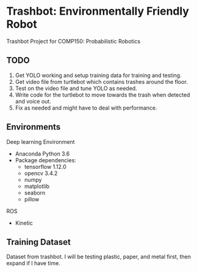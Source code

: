 # Trashbot: Environmentally Friendly Robot
Trashbot Project for COMP150: Probabilistic Robotics

## TODO
1. Get YOLO working and setup training data for training and testing.
2. Get video file from turtlebot which contains trashes around the floor.
3. Test on the video file and tune YOLO as needed.
4. Write code for the turtlebot to move towards the trash when detected and voice out.
5. Fix as needed and might have to deal with performance.

## Environments
Deep learning Environment
  - Anaconda Python 3.6
  - Package dependencies:
    - tensorflow 1.12.0
    - opencv 3.4.2
    - numpy
    - matplotlib
    - seaborn
    - pillow

ROS
  - Kinetic

## Training Dataset
Dataset from trashbot.
I will be testing plastic, paper, and metal first, then expand if I have time.
